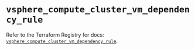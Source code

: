 # `vsphere_compute_cluster_vm_dependency_rule`

Refer to the Terraform Registry for docs: [`vsphere_compute_cluster_vm_dependency_rule`](https://registry.terraform.io/providers/hashicorp/vsphere/2.8.3/docs/resources/compute_cluster_vm_dependency_rule).
